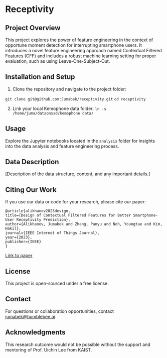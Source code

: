 # Receptivity

## Project Overview
This project explores the power of feature engineering in the context of opportune moment detection for interrupting smartphone users. It introduces a novel feature engineering approach named Contextual Filtered Features (CFF) and includes a robust machine learning setting for proper evaluation, such as using Leave-One-Subject-Out.

## Installation and Setup
1. Clone the repository and navigate to the project folder:

`git clone git@github.com:Jumabek/receptivity.git`
`cd receptivity`


2. Link your local Kemophone data folder:
`ln -s /home/juma/dataonssd/kemophone data/`

## Usage
Explore the Jupyter notebooks located in the `analysis` folder for insights into the data analysis and feature engineering process.

## Data Description
[Description of the data structure, content, and any important details.]

## Citing Our Work
If you use our data or code for your research, please cite our paper:
```
@article{alikhanov2023design,
title={Design of Contextual Filtered Features for Better Smartphone-User Receptivity Prediction},
author={Alikhanov, Jumabek and Zhang, Panyu and Noh, Youngtae and Kim, Hakil},
journal={IEEE Internet of Things Journal},
year={2023},
publisher={IEEE}
}
```

[Link to paper](https://ieeexplore.ieee.org/stamp/stamp.jsp?arnumber=10316180)

## License
This project is open-sourced under a free license.

## Contact
For questions or collaboration opportunities, contact jumabek@humblebee.ai.

## Acknowledgments
This research outcome would not be possible without the support and mentoring of Prof. Uichin Lee from KAIST. 
